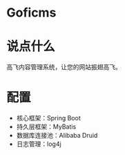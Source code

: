# Goficms

# 说点什么
高飞内容管理系统，让您的网站振翅高飞。 

# 配置
* 核心框架：Spring Boot
* 持久层框架：MyBatis
* 数据库连接池：Alibaba Druid
* 日志管理：log4j



